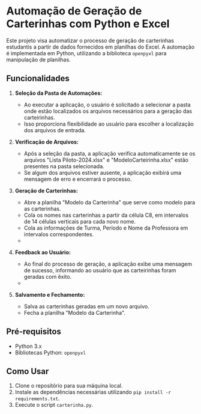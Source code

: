 # Automação de Geração de Carterinhas com Python e Excel

Este projeto visa automatizar o processo de geração de carterinhas estudantis a partir de dados fornecidos em planilhas do Excel. A automação é implementada em Python, utilizando a biblioteca `openpyxl` para manipulação de planilhas.

## Funcionalidades

1. **Seleção da Pasta de Automações:**
   - Ao executar a aplicação, o usuário é solicitado a selecionar a pasta onde estão localizados os arquivos necessários para a geração das carteirinhas.
   - Isso proporciona flexibilidade ao usuário para escolher a localização dos arquivos de entrada.

2. **Verificação de Arquivos:**
   - Após a seleção da pasta, a aplicação verifica automaticamente se os arquivos "Lista Piloto-2024.xlsx" e "ModeloCarteirinha.xlsx" estão presentes na pasta selecionada.
   - Se algum dos arquivos estiver ausente, a aplicação exibirá uma mensagem de erro e encerrará o processo.

2. **Geração de Carterinhas:**
   - Abre a planilha "Modelo da Carterinha" que serve como modelo para as carterinhas.
   - Cola os nomes nas carterinhas a partir da célula C8, em intervalos de 14 células verticais para cada novo nome.
   - Cola as informações de Turma, Período e Nome da Professora em intervalos correspondentes.
   - 
3. **Feedback ao Usuário:**
   - Ao final do processo de geração, a aplicação exibe uma mensagem de sucesso, informando ao usuário que as carteirinhas foram geradas com êxito.
   - 
4. **Salvamento e Fechamento:**
   - Salva as carterinhas geradas em um novo arquivo.
   - Fecha a planilha "Modelo da Carterinha".

## Pré-requisitos

- Python 3.x
- Bibliotecas Python: `openpyxl`

## Como Usar

1. Clone o repositório para sua máquina local.
2. Instale as dependências necessárias utilizando `pip install -r requirements.txt`.
3. Execute o script `carterinha.py`.

